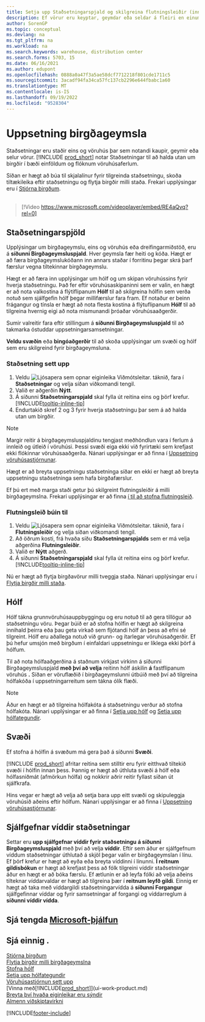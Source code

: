 ```yaml
---
title: Setja upp Staðsetningarspjald og skilgreina flutningsleiðir (inniheldur myndskeið)
description: Ef vörur eru keyptar, geymdar eða seldar á fleiri en einum stað eða vöruhúsi þarf að setja hverja staðsetningu upp með staðsetningarspjaldi og skilgreina flutningsleiðir.
author: SorenGP
ms.topic: conceptual
ms.devlang: na
ms.tgt_pltfrm: na
ms.workload: na
ms.search.keywords: warehouse, distribution center
ms.search.forms: 5703, 15
ms.date: 06/16/2021
ms.author: edupont
ms.openlocfilehash: 0888a0a47f3a5ae58dcf7712218f801cde1711c5
ms.sourcegitcommit: 3acadf94fa34ca57fc137cb2296e644fbabc1a60
ms.translationtype: MT
ms.contentlocale: is-IS
ms.lasthandoff: 09/19/2022
ms.locfileid: "9528304"
---
```

# <a name="set-up-locations"></a>Uppsetning birgðageymsla

Staðsetningar eru staðir eins og vöruhús þar sem notandi kaupir, geymir eða selur vörur. [!INCLUDE [prod_short](includes/prod_short.md)] notar Staðsetningar til að halda utan um birgðir í bæði einföldum og flóknum vöruhúsaferlum.

Síðan er hægt að búa til skjalalínur fyrir tilgreinda staðsetningu, skoða tiltækileika eftir staðsetningu og flytja birgðir milli staða. Frekari upplýsingar eru í [Stjórna birgðum](inventory-manage-inventory.md).
<br><br>  
  
> [!Video https://www.microsoft.com/videoplayer/embed/RE4aQvq?rel=0]

## <a name="location-cards"></a>Staðsetningarspjöld

Upplýsingar um birgðageymslu, eins og vöruhús eða dreifingarmiðstöð, eru á **síðunni Birgðageymsluspjald**. Hver geymsla fær heiti og kóða. Hægt er að færa birgðageymslukóðann inn annars staðar í forritinu þegar skrá þarf færslur vegna tiltekinnar birgðageymslu.  

Hægt er að færa inn upplýsingar um hólf og um skipan vöruhússins fyrir hverja staðsetningu. Það fer eftir vöruhúsaskipaninni sem er valin, en hægt er að nota valkostina á flýtiflipanum **Hólf** til að skilgreina hólfin sem verða notuð sem sjálfgefin hólf þegar millifærslur fara fram. Ef notaður er beinn frágangur og tínsla er hægt að nota flesta kostina á flýtuflipanum **Hólf** til að tilgreina hvernig eigi að nota mismunandi þróaðar vöruhúsaaðgerðir.  

Sumir valreitir fara eftir stillingum á **síðunni Birgðageymsluspjald** til að takmarka óstuddar uppsetningarsamsetningar.  

**Veldu svæðin** eða **bingóaðgerðir** til að skoða upplýsingar um svæði og hólf sem eru skilgreind fyrir birgðageymsluna.

### <a name="to-set-up-a-location"></a>Staðsetning sett upp

1. Veldu ![Ljósapera sem opnar eiginleika Viðmótsleitar.](media/ui-search/search_small.png "Segðu mér hvað þú vilt gera") táknið, fara í **Staðsetningar** og velja síðan viðkomandi tengil.
2. Valið er aðgerðin **Nýtt**.
3. Á síðunni **Staðsetningarspjald** skal fylla út reitina eins og þörf krefur. [!INCLUDE[tooltip-inline-tip](includes/tooltip-inline-tip_md.md)]
4. Endurtakið skref 2 og 3 fyrir hverja staðsetningu þar sem á að halda utan um birgðir.

> [!NOTE]  
> Margir reitir á birgðageymsluspjaldinu tengjast meðhöndlun vara í ferlum á innleið og útleið í vöruhúsi. Þessi svæði eiga ekki við fyrirtæki sem krefjast ekki flókinnar vöruhúsaaðgerða. Nánari upplýsingar er að finna í [Uppsetning vöruhúsastjórnunar](warehouse-setup-warehouse.md).

Hægt er að breyta uppsetningu staðsetninga síðar en ekki er hægt að breyta uppsetningu staðsetninga sem hafa birgðafærslur.  

Ef þú ert með marga staði getur þú skilgreint flutningsleiðir á milli birgðageymslna. Frekari upplýsingar er að finna [í til að stofna flutningsleið](inventory-how-setup-locations.md#to-create-a-transfer-route).

### <a name="to-create-a-transfer-route"></a>Flutningsleið búin til

1. Veldu ![Ljósapera sem opnar eiginleika Viðmótsleitar.](media/ui-search/search_small.png "Segðu mér hvað þú vilt gera") táknið, fara í **Flutningsleiðir** og velja síðan viðkomandi tengil.
2. Að öðrum kosti, frá hvaða síðu **Staðsetningarspjalds** sem er má velja aðgerðina **Flutningsleiðir**.
3. Valið er **Nýtt** aðgerð.
4. Á síðunni **Staðsetningarspjald** skal fylla út reitina eins og þörf krefur. [!INCLUDE[tooltip-inline-tip](includes/tooltip-inline-tip_md.md)]

Nú er hægt að flytja birgðavörur milli tveggja staða. Nánari upplýsingar eru í [Flytja birgðir milli staða](inventory-how-transfer-between-locations.md).    

## <a name="bins"></a>Hólf

Hólf tákna grunnvöruhúsauppbyggingu og eru notuð til að gera tillögur að staðsetningu vöru. Þegar búið er að stofna hólfin er hægt að skilgreina innihald þeirra eða þau geta virkað sem fljótandi hólf án þess að efni sé tilgreint. Hólf eru aðallega notuð við grunn- og ítarlegar vöruhúsaðgerðir. Ef þú hefur umsjón með birgðum í einfaldari uppsetningu er líklega ekki þörf á hólfum.

Til að nota hólfaaðgerðina á staðnum virkjast virkinn á síðunni Birgðageymsluspjald **með því að velja** reitinn hólf áskilin **á** fastflipanum vöruhús **.** Síðan er vöruflæðið í birgðageymslunni útbúið með því að tilgreina hólfakóða í uppsetningarreitum sem tákna ólík flæði.

> [!NOTE]
> Áður en hægt er að tilgreina hólfakóta á staðsetningu verður að stofna hólfakóta. Nánari upplýsingar er að finna í [Setja upp hólf](warehouse-how-to-create-individual-bins.md) og [Setja upp hólfategundir](warehouse-how-to-set-up-bin-types.md).  

## <a name="zones"></a>Svæði

Ef stofna á hólfin á svæðum má gera það á síðunni **Svæði**.

[!INCLUDE [prod_short](includes/prod_short.md)] afritar reitina sem stilltir eru fyrir eitthvað tiltekið svæði í hólfin innan þess. Þannig er hægt að úthluta svæði á hólf eða hólfasniðmát (afmörkun hólfa) og nokkrir aðrir reitir fyllast síðan út sjálfkrafa.

Hins vegar er hægt að velja að setja bara upp eitt svæði og skipuleggja vöruhúsið aðeins eftir hólfum. Nánari upplýsingar er að finna í [Uppsetning vöruhúsastjórnunar](warehouse-setup-warehouse.md).  

## <a name="default-dimensions-for-locations"></a>Sjálfgefnar víddir staðsetningar
Settar eru **upp sjálfgefnar víddir fyrir staðsetningu á síðunni Birgðageymsluspjald** með því að velja **víddir**. Eftir sem áður er sjálfgefnum víddum staðsetningar úthlutað á skjöl þegar valin er birgðageymslan í línu. Ef þörf krefur er hægt að eyða eða breyta víddinni í línunni. **Í reitnum gildisbókun** er hægt að krefjast þess að fólk tilgreini víddir staðsetningar áður en hægt er að bóka færslu. Ef ætlunin er að leyfa fólki að velja aðeins tilteknar víddarvaldar er hægt að tilgreina þær í **reitnum leyfð gildi**. Einnig er hægt að taka með víddargildi staðsetningarvídda á **síðunni Forgangur** sjálfgefinnar víddar og fyrir samsetningar af forgangi og víddarreglum á **síðunni víddir vídda**.

## <a name="see-related-microsoft-training"></a>Sjá tengda [Microsoft-þjálfun](/training/modules/trade-set-up-dynamics-365-business-central/)

## <a name="see-also"></a>Sjá einnig .

[Stjórna birgðum](inventory-manage-inventory.md)  
[Flytja birgðir milli birgðageymslna](inventory-how-transfer-between-locations.md)  
[Stofna hólf](warehouse-how-to-create-individual-bins.md)  
[Setja upp hólfategundir](warehouse-how-to-set-up-bin-types.md)  
[Vöruhúsastjórnun sett upp](warehouse-setup-warehouse.md)  
[Vinna með[!INCLUDE[prod_short](includes/prod_short.md)]](ui-work-product.md)  
[Breyta því hvaða eiginleikar eru sýndir](ui-experiences.md)  
[Almenn viðskiptavirkni](ui-across-business-areas.md)

[!INCLUDE[footer-include](includes/footer-banner.md)]
